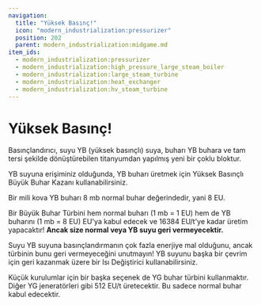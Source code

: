```yaml
---
navigation:
  title: "Yüksek Basınç!"
  icon: "modern_industrialization:pressurizer"
  position: 202
  parent: modern_industrialization:midgame.md
item_ids:
  - modern_industrialization:pressurizer
  - modern_industrialization:high_pressure_large_steam_boiler
  - modern_industrialization:large_steam_turbine
  - modern_industrialization:heat_exchanger
  - modern_industrialization:hv_steam_turbine
---
```


# Yüksek Basınç!

Basınçlandırıcı, suyu YB (yüksek basınçlı) suya, buharı YB buhara ve tam tersi şekilde dönüştürebilen titanyumdan yapılmış yeni bir çoklu bloktur.

<Recipe id="modern_industrialization:electric_age/machine/pressurizer_asbl" />

YB suyuna erişiminiz olduğunda, YB buharı üretmek için Yüksek Basınçlı Büyük Buhar Kazanı kullanabilirsiniz.

Bir mili kova YB buharı 8 mb normal buhar değerindedir, yani 8 EU.

<Recipe id="modern_industrialization:electric_age/machine/high_pressure_large_steam_boiler_asbl" />

Bir Büyük Buhar Türbini hem normal buharı (1 mb = 1 EU) hem de YB buharını (1 mb = 8 EU) EU'ya kabul edecek ve 16384 EU/t'ye kadar üretim yapacaktır! **Ancak size normal veya YB suyu geri vermeyecektir.**

<Recipe id="modern_industrialization:electric_age/machine/large_steam_turbine_asbl" />

Suyu YB suyuna basınçlandırmanın çok fazla enerjiye mal olduğunu, ancak türbinin bunu geri vermeyeceğini unutmayın! YB suyunu başka bir çevrim için geri kazanmak üzere bir Isı Değiştirici kullanabilirsiniz.

<Recipe id="modern_industrialization:electric_age/machine/heat_exchanger_asbl" />

Küçük kurulumlar için bir başka seçenek de YG buhar türbini kullanmaktır. Diğer YG jeneratörleri gibi 512 EU/t üretecektir. Bu sadece normal buhar kabul edecektir.

<Recipe id="modern_industrialization:electric_age/machine/hv_steam_turbine_asbl" />

